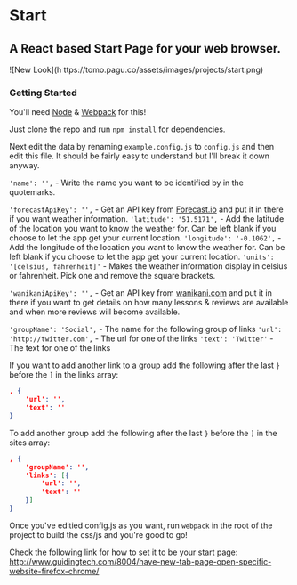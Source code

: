 # Start
## A React based Start Page for your web browser.

![New Look](h ttps://tomo.pagu.co/assets/images/projects/start.png)

### Getting Started

You'll need [Node](http://nodejs.org/) & [Webpack](http://gruntjs.com/) for this!

Just clone the repo and run `npm install` for dependencies.

Next edit the data by renaming `example.config.js` to `config.js` and then edit this file. It should be fairly easy to understand but I'll break it down anyway.

`'name': '',` - Write the name you want to be identified by in the quotemarks.

`'forecastApiKey': '',` - Get an API key from [Forecast.io](https://developer.forecast.io/) and put it in there if you want weather information.
`'latitude': '51.5171',` - Add the latitude of the location you want to know the weather for. Can be left blank if you choose to let the app get your current location.
`'longitude': '-0.1062',` - Add the longitude of the location you want to know the weather for. Can be left blank if you choose to let the app get your current location.
`'units': '[celsius, fahrenheit]'` - Makes the weather information display in celsius or fahrenheit. Pick one and remove the square brackets.

`'wanikaniApiKey': '',` - Get an API key from [wanikani.com](https://wanikani.com/) and put it in there if you want to get details on how many lessons & reviews are available and when more reviews will become available.

`'groupName': 'Social',` - The name for the following group of links
`'url': 'http://twitter.com',` - The url for one of the links
`'text': 'Twitter'` - The text for one of the links

If you want to add another link to a group add the following after the last `}` before the `]` in the links array:
```json
, {
	'url': '',
	'text': ''
}
```

To add another group add the following after the last `}` before the `]` in the sites array:

```json
, {
	'groupName': '',
	'links': [{
		'url': '',
		'text': ''
	}]
}
```

Once you've editied config.js as you want, run `webpack` in the root of the project to build the css/js and you're good to go!

Check the following link for how to set it to be your start page: http://www.guidingtech.com/8004/have-new-tab-page-open-specific-website-firefox-chrome/
